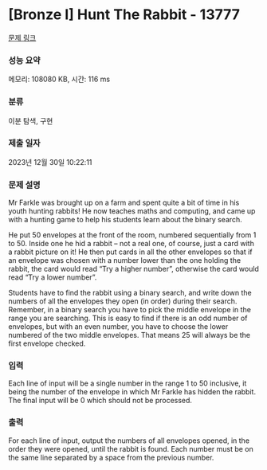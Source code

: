 # [Bronze I] Hunt The Rabbit - 13777 

[문제 링크](https://www.acmicpc.net/problem/13777) 

### 성능 요약

메모리: 108080 KB, 시간: 116 ms

### 분류

이분 탐색, 구현

### 제출 일자

2023년 12월 30일 10:22:11

### 문제 설명

<p>Mr Farkle was brought up on a farm and spent quite a bit of time in his youth hunting rabbits! He now teaches maths and computing, and came up with a hunting game to help his students learn about the binary search.</p>

<p>He put 50 envelopes at the front of the room, numbered sequentially from 1 to 50. Inside one he hid a rabbit – not a real one, of course, just a card with a rabbit picture on it! He then put cards in all the other envelopes so that if an envelope was chosen with a number lower than the one holding the rabbit, the card would read “Try a higher number”, otherwise the card would read “Try a lower number”.</p>

<p>Students have to find the rabbit using a binary search, and write down the numbers of all the envelopes they open (in order) during their search. Remember, in a binary search you have to pick the middle envelope in the range you are searching. This is easy to find if there is an odd number of envelopes, but with an even number, you have to choose the lower numbered of the two middle envelopes. That means 25 will always be the first envelope checked.</p>

### 입력 

 <p>Each line of input will be a single number in the range 1 to 50 inclusive, it being the number of the envelope in which Mr Farkle has hidden the rabbit. The final input will be 0 which should not be processed.</p>

### 출력 

 <p>For each line of input, output the numbers of all envelopes opened, in the order they were opened, until the rabbit is found. Each number must be on the same line separated by a space from the previous number.</p>

